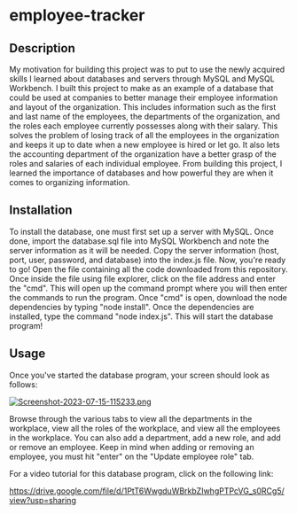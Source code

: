 # employee-tracker

## Description
My motivation for building this project was to put to use the newly acquired skills I learned about databases and servers through MySQL and MySQL Workbench. I built this project to make as an example of a database that could be used at companies to better manage their employee information and layout of the organization. This includes information such as the first and last name of the employees, the departments of the organization, and the roles each employee currently possesses along with their salary. This solves the problem of losing track of all the employees in the organization and keeps it up to date when a new employee is hired or let go. It also lets the accounting department of the organization have a better grasp of the roles and salaries of each individual employee. From building this project, I learned the importance of databases and how powerful they are when it comes to organizing information.

## Installation
To install the database, one must first set up a server with MySQL. Once done, import the database.sql file into MySQL Workbench and note the server information as it will be needed. Copy the server information (host, port, user, password, and database) into the index.js file. Now, you're ready to go! Open the file containing all the code downloaded from this repository. Once inside the file using file explorer, click on the file address and enter the "cmd". This will open up the command prompt where you will then enter the commands to run the program. Once "cmd" is open, download the node dependencies by typing "node install". Once the dependencies are installed, type the command "node index.js". This will start the database program!

## Usage

Once you've started the database program, your screen should look as follows:

[![Screenshot-2023-07-15-115233.png](https://i.postimg.cc/x1FCnN6L/Screenshot-2023-07-15-115233.png)](https://postimg.cc/BjHsCb9v)

Browse through the various tabs to view all the departments in the workplace, view all the roles of the workplace, and view all the employees in the workplace. You can also add a department, add a new role, and add or remove an employee. Keep in mind when adding or removing an employee, you must hit "enter" on the "Update employee role" tab. 

For a video tutorial for this database program, click on the following link:

https://drive.google.com/file/d/1PtT6WwgduWBrkbZIwhgPTPcVG_s0RCg5/view?usp=sharing
